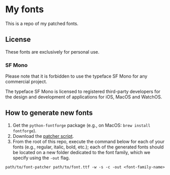 # My fonts

This is a repo of my patched fonts.

## License

These fonts are exclusively for personal use.

### SF Mono

Please note that it is forbidden to use the typeface SF Mono for any commercial project.

The typeface SF Mono is licensed to registered third-party developers for the design and development of applications for iOS, MacOS and WatchOS.

## How to generate new fonts

1. Get the `python-fontforge` package (e.g., on MacOS: `brew install fontforge`).
2. Download the [patcher script](https://github.com/ryanoasis/nerd-fonts/blob/master/font-patcher).
3. From the root of this repo, execute the command below for each of your fonts (e.g., regular, italic, bold, etc.); each of the generated fonts should be located on a new folder dedicated to the font family, which we specify using the `-out` flag.

```
path/to/font-patcher path/to/font.ttf -w -s -c -out <font-family-name>
```
